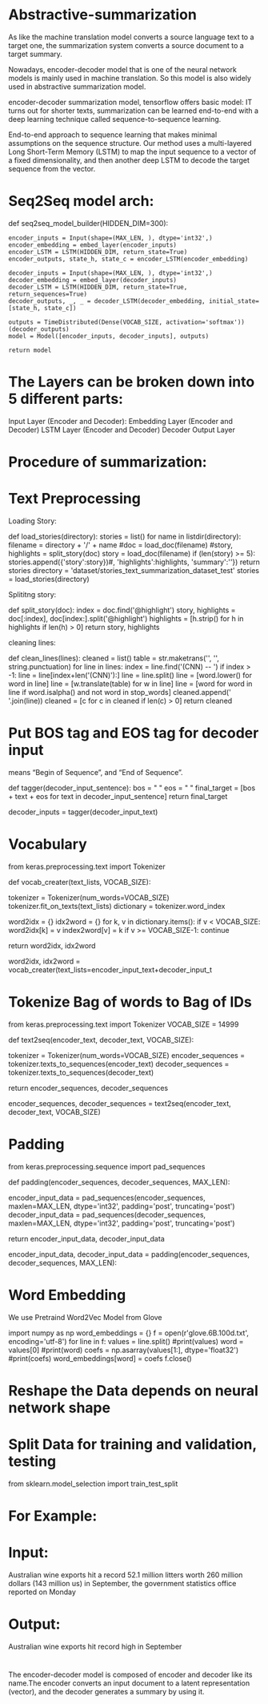 # Abstractive-summarization

As like the machine translation model converts a source language text to a target one, the summarization system converts a source document to a target summary.

Nowadays, encoder-decoder model that is one of the neural network models is mainly used in machine translation. So this model is also widely used in abstractive summarization model.

encoder-decoder summarization model, tensorflow offers basic model: IT turns out for shorter texts, summarization can be learned end-to-end with a deep learning technique called sequence-to-sequence learning.

End-to-end approach to sequence learning that makes minimal assumptions on the sequence structure. Our method uses a multi-layered Long Short-Term Memory (LSTM) to map the input sequence to a vector of a fixed dimensionality, and then another deep LSTM to decode the target sequence from the vector.

 # Seq2Seq model arch:
  
  def seq2seq_model_builder(HIDDEN_DIM=300):
    
    encoder_inputs = Input(shape=(MAX_LEN, ), dtype='int32',)
    encoder_embedding = embed_layer(encoder_inputs)
    encoder_LSTM = LSTM(HIDDEN_DIM, return_state=True)
    encoder_outputs, state_h, state_c = encoder_LSTM(encoder_embedding)
    
    decoder_inputs = Input(shape=(MAX_LEN, ), dtype='int32',)
    decoder_embedding = embed_layer(decoder_inputs)
    decoder_LSTM = LSTM(HIDDEN_DIM, return_state=True, return_sequences=True)
    decoder_outputs, _, _ = decoder_LSTM(decoder_embedding, initial_state=[state_h, state_c])
    
    outputs = TimeDistributed(Dense(VOCAB_SIZE, activation='softmax'))(decoder_outputs)
    model = Model([encoder_inputs, decoder_inputs], outputs)
    
    return model

# The Layers can be broken down into 5 different parts:
Input Layer (Encoder and Decoder):
Embedding Layer (Encoder and Decoder)
LSTM Layer (Encoder and Decoder)
Decoder Output Layer

 
 # Procedure of summarization:
# Text Preprocessing
 Loading Story:
 
 def load_stories(directory):
    stories = list()
    for name in listdir(directory):
        filename = directory + '/' + name
        #doc = load_doc(filename)
        #story, highlights = split_story(doc)
        story = load_doc(filename)
        if (len(story) >= 5):
            stories.append({'story':story})#, 'highlights':highlights, 'summary':''})
    return stories
directory = 'dataset/stories_text_summarization_dataset_test'
stories = load_stories(directory)

 Splititng story:
 
 def split_story(doc):
    index = doc.find('@highlight')
    story, highlights = doc[:index], doc[index:].split('@highlight')
    highlights = [h.strip() for h in highlights if len(h) > 0]
    return story, highlights
   
  cleaning lines:
  
  def clean_lines(lines):
    cleaned = list()
    table = str.maketrans('', '', string.punctuation)
    for line in lines:
        index = line.find('(CNN) -- ')
        if index > -1:
            line = line[index+len('(CNN)'):]
        line = line.split()
        line = [word.lower() for word in line]
        line = [w.translate(table) for w in line]
        line = [word for word in line if word.isalpha() and not word in stop_words]
        cleaned.append(' '.join(line))
    cleaned = [c for c in cleaned if len(c) > 0]
    return cleaned
  

  
# Put BOS tag and EOS tag for decoder input
  means “Begin of Sequence”, and “End of Sequence”.
  
  def tagger(decoder_input_sentence):
  bos = "<BOS> "
  eos = " <EOS>"
  final_target = [bos + text + eos for text in decoder_input_sentence] 
  return final_target

decoder_inputs = tagger(decoder_input_text)
 
# Vocabulary 
  
  from keras.preprocessing.text import Tokenizer

def vocab_creater(text_lists, VOCAB_SIZE):

  tokenizer = Tokenizer(num_words=VOCAB_SIZE)
  tokenizer.fit_on_texts(text_lists)
  dictionary = tokenizer.word_index
  
  word2idx = {}
  idx2word = {}
  for k, v in dictionary.items():
      if v < VOCAB_SIZE:
          word2idx[k] = v
          index2word[v] = k
      if v >= VOCAB_SIZE-1:
          continue
          
  return word2idx, idx2word

word2idx, idx2word = vocab_creater(text_lists=encoder_input_text+decoder_input_t

# Tokenize Bag of words to Bag of IDs
from keras.preprocessing.text import Tokenizer
VOCAB_SIZE = 14999

def text2seq(encoder_text, decoder_text, VOCAB_SIZE):

  tokenizer = Tokenizer(num_words=VOCAB_SIZE)
  encoder_sequences = tokenizer.texts_to_sequences(encoder_text)
  decoder_sequences = tokenizer.texts_to_sequences(decoder_text)
  
  return encoder_sequences, decoder_sequences

encoder_sequences, decoder_sequences = text2seq(encoder_text, decoder_text, VOCAB_SIZE) 


# Padding

from keras.preprocessing.sequence import pad_sequences

def padding(encoder_sequences, decoder_sequences, MAX_LEN):
  
  encoder_input_data = pad_sequences(encoder_sequences, maxlen=MAX_LEN, dtype='int32', padding='post', truncating='post')
  decoder_input_data = pad_sequences(decoder_sequences, maxlen=MAX_LEN, dtype='int32', padding='post', truncating='post')
  
  return encoder_input_data, decoder_input_data

encoder_input_data, decoder_input_data = padding(encoder_sequences, decoder_sequences, MAX_LEN):

# Word Embedding
 We use Pretraind Word2Vec Model from Glove
 
import numpy as np
word_embeddings = {}
f = open(r'glove.6B.100d.txt', encoding='utf-8')
for line in f:
    values = line.split()
    #print(values)
    word = values[0]
    #print(word)
    coefs = np.asarray(values[1:], dtype='float32')
    #print(coefs)
    word_embeddings[word] = coefs
f.close()
 
# Reshape the Data depends on neural network shape

# Split Data for training and validation, testing

 from sklearn.model_selection import train_test_split

# For Example:
# Input:
Australian wine exports hit a record 52.1 million litters worth 260 million dollars (143 million us) in September, the government statistics office reported on Monday
# Output:
Australian wine exports hit record high in September

# 
The encoder-decoder model is composed of encoder and decoder like its name.The encoder converts an input document to a latent representation (vector), and the decoder generates a summary by using it.
